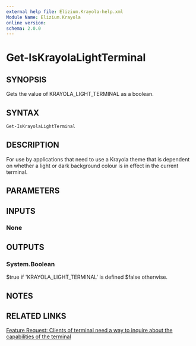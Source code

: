 ```yaml
---
external help file: Elizium.Krayola-help.xml
Module Name: Elizium.Krayola
online version:
schema: 2.0.0
---
```


# Get-IsKrayolaLightTerminal

## SYNOPSIS

Gets the value of KRAYOLA_LIGHT_TERMINAL as a boolean.

## SYNTAX

```powershell
Get-IsKrayolaLightTerminal
```

## DESCRIPTION

For use by applications that need to use a Krayola theme that is dependent
on whether a light or dark background colour is in effect in the current
terminal.

## PARAMETERS

## INPUTS

### None

## OUTPUTS

### System.Boolean

$true if 'KRAYOLA_LIGHT_TERMINAL' is defined $false otherwise.

## NOTES

## RELATED LINKS

[Feature Request: Clients of terminal need a way to inquire about the capabilities of the terminal](https://github.com/microsoft/terminal/issues/1040)
